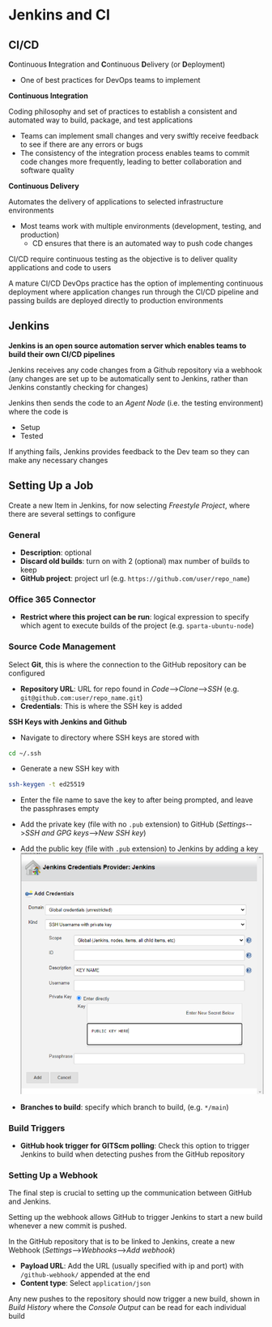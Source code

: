 # Jenkins and CI

## CI/CD

**C**ontinuous **I**ntegration and **C**ontinuous **D**elivery (or **D**eployment)

- One of best practices for DevOps teams to implement 

**Continuous Integration**

Coding philosophy and set of practices to establish a consistent and automated way to build, package, and test applications
- Teams can implement small changes and very swiftly receive feedback to see if there are any errors or bugs
- The consistency of the integration process enables teams to commit code changes more frequently, leading to better collaboration and software quality


**Continuous Delivery**

Automates the delivery of applications to selected infrastructure environments
- Most teams work with multiple environments (development, testing, and production)
	- CD ensures that there is an automated way to push code changes


CI/CD require continuous testing as the objective is to deliver quality applications and code to users

A mature CI/CD DevOps practice has the option of implementing continuous deployment where application changes run through the CI/CD pipeline and passing builds are deployed directly to production environments 

## Jenkins

**Jenkins is an open source automation server which enables teams to build their own CI/CD pipelines**

Jenkins receives any code changes from a Github repository via a webhook (any changes are set up to be automatically sent to Jenkins, rather than Jenkins constantly checking for changes)

Jenkins then sends the code to an _Agent Node_ (i.e. the testing environment) where the code is
- Setup
- Tested

If anything fails, Jenkins provides feedback to the Dev team so they can make any necessary changes

## Setting Up a Job

Create a new Item in Jenkins, for now selecting _Freestyle Project_, where there are several settings to configure

### General
- **Description**: optional
- **Discard old builds**: turn on with 2 (optional) max number of builds to keep
- **GitHub project**: project url (e.g. ``https://github.com/user/repo_name``)

### Office 365 Connector
- **Restrict where this project can be run**: logical expression to specify which agent to execute builds of the project (e.g. ``sparta-ubuntu-node``)

### Source Code Management

Select **Git**, this is where the connection to the GitHub repository can be configured

- **Repository URL**: URL for repo found in _Code_-->_Clone_-->_SSH_ (e.g. ``git@github.com:user/repo_name.git``)
- **Credentials**: This is where the SSH key is added

**SSH Keys with Jenkins and Github**

- Navigate to directory where SSH keys are stored with
```bash
cd ~/.ssh
```
- Generate a new SSH key with
```bash
ssh-keygen -t ed25519
```
- Enter the file name to save the key to after being prompted, and leave the passphrases empty
- Add the private key (file with no ``.pub`` extension) to GitHub (_Settings_-->_SSH and GPG keys_-->_New SSH key_)
- Add the public key (file with ``.pub`` extension) to Jenkins by adding a key
![](images/jenkins_credentials.png)

- **Branches to build**: specify which branch to build, (e.g. ``*/main``)

### Build Triggers

- **GitHub hook trigger for GITScm polling**: Check this option to trigger Jenkins to build when detecting pushes from the GitHub repository

### Setting Up a Webhook

The final step is crucial to setting up the communication between GitHub and Jenkins.

Setting up the webhook allows GitHub to trigger Jenkins to start a new build whenever a new commit is pushed.

In the GitHub repository that is to be linked to Jenkins, create a new Webhook (_Settings_-->_Webhooks_-->_Add webhook_)

- **Payload URL**: Add the URL (usually specified with ip and port) with ``/github-webhook/`` appended at the end
- **Content type**: Select ``application/json``

Any new pushes to the repository should now trigger a new build, shown in _Build History_ where the _Console Output_ can be read for each individual build